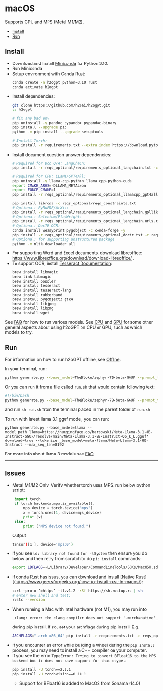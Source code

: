 # macOS

Supports CPU and MPS (Metal M1/M2).

- [Install](#install)
- [Run](#run)

## Install
* Download and Install [Miniconda](https://docs.conda.io/en/latest/miniconda.html#macos-installers) for Python 3.10.
* Run Miniconda
* Setup environment with Conda Rust:
    ```bash
    conda create -n h2ogpt python=3.10 rust
    conda activate h2ogpt
    ```
* Install dependencies:
    ```bash
    git clone https://github.com/h2oai/h2ogpt.git
    cd h2ogpt

    # fix any bad env
    pip uninstall -y pandoc pypandoc pypandoc-binary
    pip install --upgrade pip
    python -m pip install --upgrade setuptools
    
    # Install Torch:
    pip install -r requirements.txt --extra-index https://download.pytorch.org/whl/cpu -c reqs_optional/reqs_constraints.txt
    ```
* Install document question-answer dependencies:
    ```bash
    # Required for Doc Q/A: LangChain:
    pip install -r reqs_optional/requirements_optional_langchain.txt -c reqs_optional/reqs_constraints.txt
  
    # Required for CPU: LLaMa/GPT4All:
    pip uninstall -y llama-cpp-python llama-cpp-python-cuda
    export CMAKE_ARGS=-DLLAMA_METAL=on
    export FORCE_CMAKE=1
    pip install -r reqs_optional/requirements_optional_llamacpp_gpt4all.txt -c reqs_optional/reqs_constraints.txt --no-cache-dir

    pip install librosa -c reqs_optional/reqs_constraints.txt
    # Optional: PyMuPDF/ArXiv:
    pip install -r reqs_optional/requirements_optional_langchain.gpllike.txt -c reqs_optional/reqs_constraints.txt
    # Optional: Selenium/PlayWright:
    pip install -r reqs_optional/requirements_optional_langchain.urls.txt -c reqs_optional/reqs_constraints.txt
    # Optional: DocTR OCR:
    conda install weasyprint pygobject -c conda-forge -y
    pip install -r reqs_optional/requirements_optional_doctr.txt -c reqs_optional/reqs_constraints.txt
    # Optional: for supporting unstructured package
    python -m nltk.downloader all
  ```
* For supporting Word and Excel documents, download libreoffice: https://www.libreoffice.org/download/download-libreoffice/ .
* To support OCR, install [Tesseract Documentation](https://tesseract-ocr.github.io/tessdoc/Installation.html):
    ```bash
    brew install libmagic
    brew link libmagic
    brew install poppler
    brew install tesseract
    brew install tesseract-lang
    brew install rubberband
    brew install pygobject3 gtk4
    brew install libjpeg
    brew install libpng
    brew install wget
    ```

See [FAQ](FAQ.md#adding-models) for how to run various models.  See [CPU](README_CPU.md) and [GPU](README_GPU.md) for some other general aspects about using h2oGPT on CPU or GPU, such as which models to try.

## Run 

For information on how to run h2oGPT offline, see [Offline](README_offline.md#tldr).

In your terminal, run:
```bash
python generate.py --base_model=TheBloke/zephyr-7B-beta-GGUF --prompt_type=zephyr --max_seq_len=4096
```
Or you can run it from a file called `run.sh` that would contain following text:
```bash
#!/bin/bash
python generate.py --base_model=TheBloke/zephyr-7B-beta-GGUF --prompt_type=zephyr --max_seq_len=4096
```
and run `sh run.sh` from the terminal placed in the parent folder of `run.sh`

To run with latest llama 3.1 gguf model, you can run:
```
python generate.py --base_model=llama --model_path_llama=https://huggingface.co/bartowski/Meta-Llama-3.1-8B-Instruct-GGUF/resolve/main/Meta-Llama-3.1-8B-Instruct-Q6_K_L.gguf?download=true --tokenizer_base_model=meta-llama/Meta-Llama-3.1-8B-Instruct --max_seq_len=8192
```
For more info about llama 3 models see [FAQ](https://github.com/h2oai/h2ogpt/blob/main/docs/FAQ.md#llama-3-or-other-chat-template-based-models)

---

## Issues
* Metal M1/M2 Only:
   Verify whether torch uses MPS, run below python script:
     ```python
      import torch
      if torch.backends.mps.is_available():
          mps_device = torch.device("mps")
          x = torch.ones(1, device=mps_device)
          print (x)
      else:
          print ("MPS device not found.")
     ```
  Output
     ```bash
     tensor([1.], device='mps:0')
     ```
* If you see `ld: library not found for -lSystem` then ensure you do below and then retry from scratch to do `pip install` commands:
    ```bash
    export LDFLAGS=-L/Library/Developer/CommandLineTools/SDKs/MacOSX.sdk/usr/lib`
    ```
* If conda Rust has issus, you can download and install [Native Rust]((https://www.geeksforgeeks.org/how-to-install-rust-in-macos/):
    ```bash
    curl –proto ‘=https’ –tlsv1.2 -sSf https://sh.rustup.rs | sh
    # enter new shell and test:
    rustc --version
    ```
* When running a Mac with Intel hardware (not M1), you may run into
    ```text
    _clang: error: the clang compiler does not support '-march=native'_
    ```
    during pip install.  If so, set your archflags during pip install. E.g.
    ```bash
    ARCHFLAGS="-arch x86_64" pip install -r requirements.txt -c reqs_optional/reqs_constraints.txt
    ```
* If you encounter an error while building a wheel during the `pip install` process, you may need to install a C++ compiler on your computer.
* If you see the error `TypeError: Trying to convert BFloat16 to the MPS backend but it does not have support for that dtype.`:
  ```bash
  pip install -U torch==2.3.1
  pip install -U torchvision==0.18.1
  ```
  * Support for BFloat16 is added to MacOS from Sonama (14.0)
